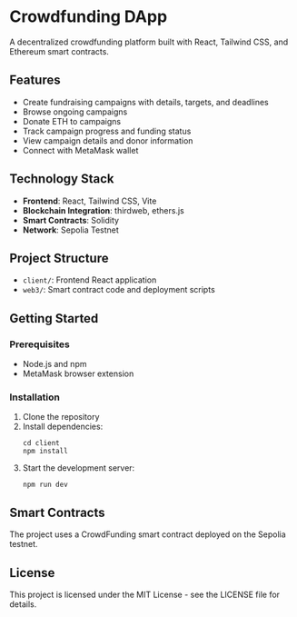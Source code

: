 # Crowdfunding DApp

A decentralized crowdfunding platform built with React, Tailwind CSS, and Ethereum smart contracts.

## Features

- Create fundraising campaigns with details, targets, and deadlines
- Browse ongoing campaigns
- Donate ETH to campaigns
- Track campaign progress and funding status
- View campaign details and donor information
- Connect with MetaMask wallet

## Technology Stack

- **Frontend**: React, Tailwind CSS, Vite
- **Blockchain Integration**: thirdweb, ethers.js
- **Smart Contracts**: Solidity
- **Network**: Sepolia Testnet

## Project Structure

- `client/`: Frontend React application
- `web3/`: Smart contract code and deployment scripts

## Getting Started

### Prerequisites

- Node.js and npm
- MetaMask browser extension

### Installation

1. Clone the repository
2. Install dependencies:
   ```
   cd client
   npm install
   ```
3. Start the development server:
   ```
   npm run dev
   ```

## Smart Contracts

The project uses a CrowdFunding smart contract deployed on the Sepolia testnet.

## License

This project is licensed under the MIT License - see the LICENSE file for details.
